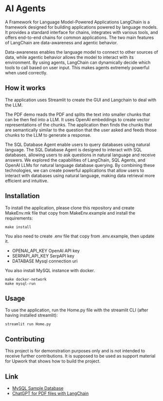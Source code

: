 
# AI Agents

A Framework for Language Model-Powered Applications LangChain is a framework designed for building applications powered by language models. It provides a standard interface for chains, integrates with various tools, and offers end-to-end chains for common applications. The two main features of LangChain are data-awareness and agentic behavior.

Data-awareness enables the language model to connect to other sources of data, while agentic behavior allows the model to interact with its environment. By using agents, LangChain can dynamically decide which tools to call based on user input. This makes agents extremely powerful when used correctly.

## How it works

The application uses Streamlit to create the GUI and Langchain to deal with the LLM.

The PDF demo reads the PDF and splits the text into smaller chunks that can be then fed into a LLM. It uses OpenAI embeddings to create vector representations of the chunks. The application then finds the chunks that are semantically similar to the question that the user asked and feeds those chunks to the LLM to generate a response.

The SQL Database Agent enable users to query databases using natural language. The SQL Database Agent is designed to interact with SQL databases, allowing users to ask questions in natural language and receive answers.
We explored the capabilities of LangChain, SQL Agents, and OpenAI LLMs for natural language database querying. By combining these technologies, we can create powerful applications that allow users to interact with databases using natural language, making data retrieval more efficient and intuitive. 

## Installation

To install the application, please clone this repository and create MakeEnv.mk file
that copy from MakeEnv.example and install the requirements:
```
make install
```

You also need to create .env file that copy from .env.example, then update it.
- OPENAI_API_KEY OpenAI API key
- SERPAPI_API_KEY SerpAPI key
- DATABASE Mysql connection uri

You also install MySQL instance with docker.
```
make docker-network
make mysql-run
```

## Usage

To use the application, run the Home.py file with the streamlit CLI (after having installed streamlit):
```
streamlit run Home.py
```

## Contributing

This project is for demonstration purposes only and is not intended to receive further contributions. It is supposed to be used as support material for Upwork that shows how to build the project.

## Link

- [MySQL Sample Database](https://www.mysqltutorial.org/mysql-sample-database.aspx)
- [ChatGPT for PDF files with LangChain](https://levelup.gitconnected.com/chatgpt-for-pdf-files-with-langchain-ef565c041796)